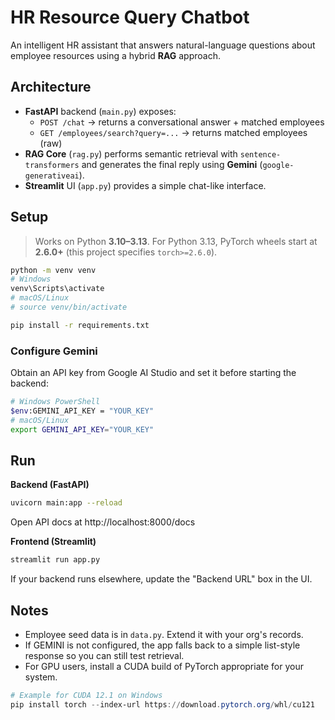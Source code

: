 # HR Resource Query Chatbot

An intelligent HR assistant that answers natural-language questions about employee resources using a hybrid **RAG** approach.

## Architecture
- **FastAPI** backend (`main.py`) exposes:
  - `POST /chat` → returns a conversational answer + matched employees
  - `GET /employees/search?query=...` → returns matched employees (raw)
- **RAG Core** (`rag.py`) performs semantic retrieval with `sentence-transformers` and generates the final reply using **Gemini** (`google-generativeai`).
- **Streamlit** UI (`app.py`) provides a simple chat-like interface.

## Setup

> Works on Python **3.10–3.13**. For Python 3.13, PyTorch wheels start at **2.6.0+** (this project specifies `torch>=2.6.0`).

```bash
python -m venv venv
# Windows
venv\Scripts\activate
# macOS/Linux
# source venv/bin/activate

pip install -r requirements.txt
```

### Configure Gemini
Obtain an API key from Google AI Studio and set it before starting the backend:
```bash
# Windows PowerShell
$env:GEMINI_API_KEY = "YOUR_KEY"
# macOS/Linux
export GEMINI_API_KEY="YOUR_KEY"
```

## Run

**Backend (FastAPI)**
```bash
uvicorn main:app --reload
```
Open API docs at http://localhost:8000/docs

**Frontend (Streamlit)**
```bash
streamlit run app.py
```
If your backend runs elsewhere, update the "Backend URL" box in the UI.

## Notes
- Employee seed data is in `data.py`. Extend it with your org's records.
- If GEMINI is not configured, the app falls back to a simple list-style response so you can still test retrieval.
- For GPU users, install a CUDA build of PyTorch appropriate for your system.
```powershell
# Example for CUDA 12.1 on Windows
pip install torch --index-url https://download.pytorch.org/whl/cu121
```
